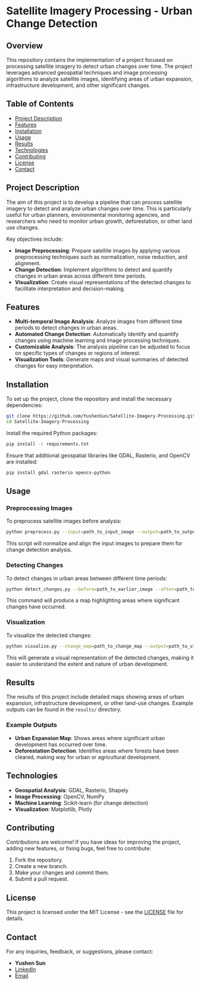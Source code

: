 # Satellite Imagery Processing - Urban Change Detection

## Overview

This repository contains the implementation of a project focused on processing satellite imagery to detect urban changes over time. The project leverages advanced geospatial techniques and image processing algorithms to analyze satellite images, identifying areas of urban expansion, infrastructure development, and other significant changes.

## Table of Contents

- [Project Description](#project-description)
- [Features](#features)
- [Installation](#installation)
- [Usage](#usage)
- [Results](#results)
- [Technologies](#technologies)
- [Contributing](#contributing)
- [License](#license)
- [Contact](#contact)

## Project Description

The aim of this project is to develop a pipeline that can process satellite imagery to detect and analyze urban changes over time. This is particularly useful for urban planners, environmental monitoring agencies, and researchers who need to monitor urban growth, deforestation, or other land use changes.

Key objectives include:

- **Image Preprocessing**: Prepare satellite images by applying various preprocessing techniques such as normalization, noise reduction, and alignment.
- **Change Detection**: Implement algorithms to detect and quantify changes in urban areas across different time periods.
- **Visualization**: Create visual representations of the detected changes to facilitate interpretation and decision-making.

## Features

- **Multi-temporal Image Analysis**: Analyze images from different time periods to detect changes in urban areas.
- **Automated Change Detection**: Automatically identify and quantify changes using machine learning and image processing techniques.
- **Customizable Analysis**: The analysis pipeline can be adjusted to focus on specific types of changes or regions of interest.
- **Visualization Tools**: Generate maps and visual summaries of detected changes for easy interpretation.

## Installation

To set up the project, clone the repository and install the necessary dependencies:

```bash
git clone https://github.com/YushenSun/Satellite-Imagery-Processing.git
cd Satellite-Imagery-Processing
```

Install the required Python packages:

```bash
pip install -r requirements.txt
```

Ensure that additional geospatial libraries like GDAL, Rasterio, and OpenCV are installed:

```bash
pip install gdal rasterio opencv-python
```

## Usage

### Preprocessing Images

To preprocess satellite images before analysis:

```bash
python preprocess.py --input=path_to_input_image --output=path_to_output_image
```

This script will normalize and align the input images to prepare them for change detection analysis.

### Detecting Changes

To detect changes in urban areas between different time periods:

```bash
python detect_changes.py --before=path_to_earlier_image --after=path_to_later_image --output=path_to_change_map
```

This command will produce a map highlighting areas where significant changes have occurred.

### Visualization

To visualize the detected changes:

```bash
python visualize.py --change_map=path_to_change_map --output=path_to_visualization
```

This will generate a visual representation of the detected changes, making it easier to understand the extent and nature of urban development.

## Results

The results of this project include detailed maps showing areas of urban expansion, infrastructure development, or other land-use changes. Example outputs can be found in the `results/` directory.

### Example Outputs

- **Urban Expansion Map**: Shows areas where significant urban development has occurred over time.
- **Deforestation Detection**: Identifies areas where forests have been cleared, making way for urban or agricultural development.

## Technologies

- **Geospatial Analysis**: GDAL, Rasterio, Shapely
- **Image Processing**: OpenCV, NumPy
- **Machine Learning**: Scikit-learn (for change detection)
- **Visualization**: Matplotlib, Plotly

## Contributing

Contributions are welcome! If you have ideas for improving the project, adding new features, or fixing bugs, feel free to contribute:

1. Fork the repository.
2. Create a new branch.
3. Make your changes and commit them.
4. Submit a pull request.

## License

This project is licensed under the MIT License - see the [LICENSE](LICENSE) file for details.

## Contact

For any inquiries, feedback, or suggestions, please contact:

- **Yushen Sun**
- [LinkedIn](https://www.linkedin.com/in/syushen/)
- [Email](mailto:sun.yushen@gmail.com)
